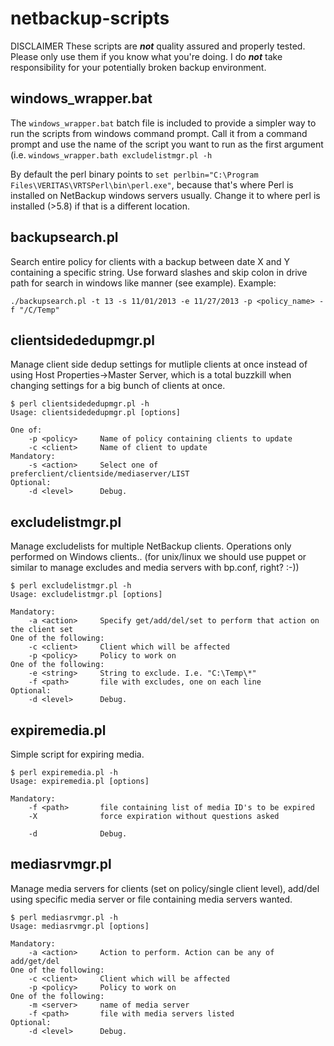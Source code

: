 netbackup-scripts
=======
DISCLAIMER
These scripts are ___not___ quality assured and properly tested. Please only use them if you know what you're doing. I do ___not___ take responsibility for your potentially broken backup environment.

windows_wrapper.bat
-------
The ``windows_wrapper.bat`` batch file is included to provide a simpler way to run the scripts from windows command prompt.
Call it from a command prompt and use the name of the script you want to run as the first argument (i.e. ``windows_wrapper.bath excludelistmgr.pl -h``

By default the perl binary points to ``set perlbin="C:\Program Files\VERITAS\VRTSPerl\bin\perl.exe"``, because that's where Perl is installed on NetBackup windows servers usually. Change it to where perl is installed (>5.8) if that is a different location.

backupsearch.pl
------
Search entire policy for clients with a backup between date X and Y containing a specific string. Use forward
slashes and skip colon in drive path for search in windows like manner (see example).
Example:

    ./backupsearch.pl -t 13 -s 11/01/2013 -e 11/27/2013 -p <policy_name> -f "/C/Temp"

clientsidededupmgr.pl
------
Manage client side dedup settings for mutliple clients at once instead of using Host Properties->Master Server, which is a total buzzkill when changing settings for a big bunch of clients at once.

    $ perl clientsidededupmgr.pl -h
    Usage: clientsidededupmgr.pl [options]

    One of:
        -p <policy>     Name of policy containing clients to update
        -c <client>     Name of client to update
    Mandatory:
        -s <action>     Select one of preferclient/clientside/mediaserver/LIST
    Optional:
        -d <level>      Debug.

excludelistmgr.pl
------
Manage excludelists for multiple NetBackup clients. Operations only performed on Windows clients.. (for unix/linux we should use puppet or similar to manage excludes and media servers with bp.conf, right? :-))

    $ perl excludelistmgr.pl -h
    Usage: excludelistmgr.pl [options]

    Mandatory:
        -a <action>     Specify get/add/del/set to perform that action on the client set
    One of the following:
        -c <client>     Client which will be affected
        -p <policy>     Policy to work on
    One of the following:
        -e <string>     String to exclude. I.e. "C:\Temp\*"
        -f <path>       file with excludes, one on each line
    Optional:
        -d <level>      Debug.

expiremedia.pl
------
Simple script for expiring media.

    $ perl expiremedia.pl -h
    Usage: expiremedia.pl [options]

    Mandatory:
        -f <path>       file containing list of media ID's to be expired
        -X              force expiration without questions asked

        -d              Debug.

mediasrvmgr.pl
------
Manage media servers for clients (set on policy/single client level), add/del using specific media server or file containing media servers wanted.

    $ perl mediasrvmgr.pl -h
    Usage: mediasrvmgr.pl [options]

    Mandatory:
        -a <action>     Action to perform. Action can be any of add/get/del
    One of the following:
        -c <client>     Client which will be affected
        -p <policy>     Policy to work on
    One of the following:
        -m <server>     name of media server
        -f <path>       file with media servers listed 
    Optional:
        -d <level>      Debug.
